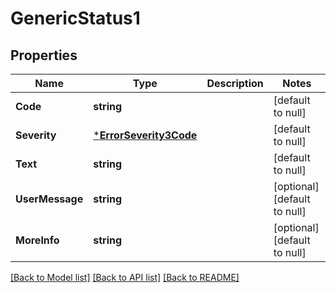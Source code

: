 # GenericStatus1

## Properties
Name | Type | Description | Notes
------------ | ------------- | ------------- | -------------
**Code** | **string** |  | [default to null]
**Severity** | [***ErrorSeverity3Code**](ErrorSeverity3Code.md) |  | [default to null]
**Text** | **string** |  | [default to null]
**UserMessage** | **string** |  | [optional] [default to null]
**MoreInfo** | **string** |  | [optional] [default to null]

[[Back to Model list]](../README.md#documentation-for-models) [[Back to API list]](../README.md#documentation-for-api-endpoints) [[Back to README]](../README.md)


